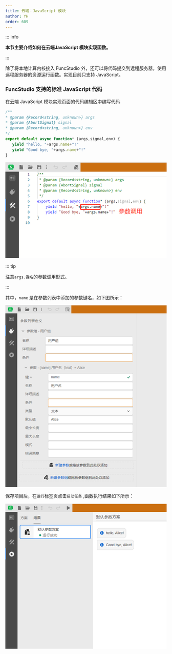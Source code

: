 ```yaml
---
title: 云端：JavaScript 模块
author: YH
order: 609
---
```


::: info

**本节主要介绍如何在云端JavaScript 模块实现函数。**

:::

除了将本地计算内核接入 FuncStudio 外，还可以将代码提交到远程服务器，使用远程服务器的资源运行函数。实现目前只支持 JavaScript。

###  FuncStudio 支持的标准 JavaScript 代码
 
 在云端 JavaScript 模块实现页面的代码编辑区中编写代码

 ```JavaScript
 /**
 * @param {Record<string, unknown>} args
 * @param {AbortSignal} signal
 * @param {Record<string, unknown>} env
 */
export default async function* (args,signal,env) {
    yield "hello, "+args.name+"!"
    yield "Good bye, "+args.name+"!"
}  
 ```
 ![输入 JavaScript 代码](./输入JavaScript代码.png "输入 JavaScript 代码")

::: tip

注意`args.键名`的参数调用形式。

:::

 其中，`name` 是在参数列表中添加的参数键名，如下图所示：

 ![已配置的参数列表](./已配置的参数列表.png "已配置的参数列表")

 保存项目后，在`运行`标签页点击`启动任务` ,函数执行结果如下所示：

 ![执行结果](./执行结果.png "执行结果")